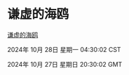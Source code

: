 # 谦虚的海鸥
[谦虚的海鸥](http://219.139.197.74:56308/qxdho/course/base/hotlink/index.php)

2024年 10月 28日 星期一 04:30:02 CST

2024年 10月 27日 星期日 20:30:02 GMT
